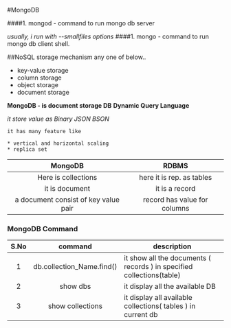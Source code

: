 #MongoDB

####1. mongod - command to run mongo db server

*usually, i run with --smallfiles options*
####1. mongo - command to run mongo db client shell.

##NoSQL storage mechanism any one of below..

 * key-value storage
 * column storage
 * object storage
 * document storage

**MongoDB - is document storage DB**
**Dynamic Query Language**

*it store value as Binary JSON BSON*

 ```
 it has many feature like
 
* vertical and horizontal scaling
* replica set

```

| MongoDB | RDBMS|
| :----:|:----:|
| Here is collections | here it is rep. as tables |
| it is document | it is a record |
| a document consist of key value pair | record has value for columns |

### MongoDB Command


| S.No | command | description |
| :----: | :----: | ---- |
| 1 | db.collection_Name.find() | it show all the documents ( records ) in specified collections(table) |
| 2 | show dbs | it display all the available DB |
| 3 | show collections | it display all available collections( tables ) in current db |
